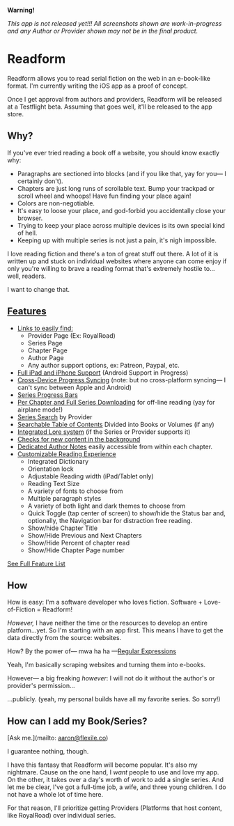 **Warning!**

_This app is not released yet!!! All screenshots shown are work-in-progress and any Author or Provider shown may not be in the final product._

# Readform

Readform allows you to read serial fiction on the web in an e-book-like format. I'm currently writing the iOS app as a proof of concept.

Once I get approval from authors and providers, Readform will be released at a Testflight beta. Assuming that goes well, it'll be released to the app store.

## Why?

If you've ever tried reading a book off a website, you should know exactly why:

- Paragraphs are sectioned into blocks (and if you like that, yay for you— I certainly don't).
- Chapters are just long runs of scrollable text. Bump your trackpad or scroll wheel and whoops! Have fun finding your place again!
- Colors are non-negotiable.
- It's easy to loose your place, and god-forbid you accidentally close your browser.
- Trying to keep your place across multiple devices is its own special kind of hell.
- Keeping up with multiple series is not just a pain, it's nigh impossible.

I love reading fiction and there's a ton of great stuff out there. A lot of it is written up and stuck on individual websites where anyone can come enjoy if only you're willing to brave a reading format that's extremely hostile to... well, readers.

I want to change that.

## [Features](/features)

- [Links to easily find:](/features#links)
  - Provider Page (Ex: RoyalRoad)
  - Series Page
  - Chapter Page
  - Author Page
  - Any author support options, ex: Patreon, Paypal, etc.
- [Full iPad and iPhone Support](/features#devices) (Android Support in Progress)
- [Cross-Device Progress Syncing](/features/#syncing) (note: but no cross-platform syncing— I can't sync between Apple and Android)
- [Series Progress Bars](/feature#syncing)
- [Per Chapter and Full Series Downloading](/featues#downloading) for off-line reading (yay for airplane mode!)
- [Series Search](/features#search) by Provider
- [Searchable Table of Contents](/features#toc) Divided into Books or Volumes (if any)
- [Integrated Lore system](/features#lore) (if the Series or Provider supports it)
- [Checks for new content in the background](/features#background)
- [Dedicated Author Notes](/features#authornotes) easily accessible from within each chapter.
- [Customizable Reading Experience](/features#reading)
  - Integrated Dictionary
  - Orientation lock
  - Adjustable Reading width (iPad/Tablet only)
  - Reading Text Size
  - A variety of fonts to choose from
  - Multiple paragraph styles
  - A variety of both light and dark themes to choose from
  - Quick Toggle (tap center of screen) to show/hide the Status bar and, optionally, the Navigation bar for distraction free reading.
  - Show/hide Chapter Title
  - Show/Hide Previous and Next Chapters
  - Show/Hide Percent of chapter read
  - Show/Hide Chapter Page number

[See Full Feature List](/features)

## How

How is easy: I'm a software developer who loves fiction. Software + Love-of-Fiction = Readform!

_However,_ I have neither the time or the resources to develop an entire platform...yet. So I'm starting with an app first. This means I have to get the data directly from the source: websites.

How? By the power of— mwa ha ha —[Regular Expressions](https://xkcd.com/208/)

Yeah, I'm basically scraping websites and turning them into e-books.

However— a big freaking _however_: I will not do it without the author's or provider's permission...

...publicly. (yeah, my personal builds have all my favorite series. So sorry!)

## How can I add my Book/Series?

[Ask me.](mailto: aaron@flexile.co)

I guarantee nothing, though.

I have this fantasy that Readform will become popular. It's also my nightmare. Cause on the one hand, I _want_ people to use and love my app. On the other, it takes over a day's worth of work to add a single series. And let me be clear, I've got a full-time job, a wife, and three young children. I do not have a whole lot of time here.

For that reason, I'll prioritize getting Providers (Platforms that host content, like RoyalRoad) over individual series.
